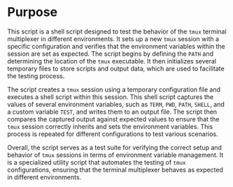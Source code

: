 # Purpose
This script is a shell script designed to test the behavior of the `tmux` terminal multiplexer in different environments. It sets up a new `tmux` session with a specific configuration and verifies that the environment variables within the session are set as expected. The script begins by defining the `PATH` and determining the location of the `tmux` executable. It then initializes several temporary files to store scripts and output data, which are used to facilitate the testing process.

The script creates a `tmux` session using a temporary configuration file and executes a shell script within this session. This shell script captures the values of several environment variables, such as `TERM`, `PWD`, `PATH`, `SHELL`, and a custom variable `TEST`, and writes them to an output file. The script then compares the captured output against expected values to ensure that the `tmux` session correctly inherits and sets the environment variables. This process is repeated for different configurations to test various scenarios.

Overall, the script serves as a test suite for verifying the correct setup and behavior of `tmux` sessions in terms of environment variable management. It is a specialized utility script that automates the testing of `tmux` configurations, ensuring that the terminal multiplexer behaves as expected in different environments.
